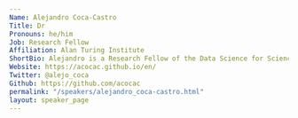 ```yaml
---
Name: Alejandro Coca-Castro
Title: Dr
Pronouns: he/him
Job: Research Fellow
Affiliation: Alan Turing Institute
ShortBio: Alejandro is a Research Fellow of the Data Science for Science and Humanities and Honorary Member of the Tools, Practices and Systems programmes at The Alan Turing Institute. He holds a PhD in Physical Geography with a MSc. in Environmental Monitoring, Modelling and Management at King’s College London. He has 11+ years of experience in applied artificial intelligence and data science for Earth Systems, Agricultural and Environmental sciences. He has contributed to a wide variety of international institutions in the public, research and industry sectors developing pipelines and tools to process and analyse data (spatial and non-spatial) for decision making. When he is not too busy doing geeky things, Alejandro enjoys reading sci-fi books, cycling and coffee tasting.
Website: https://acocac.github.io/en/
Twitter: @alejo_coca
Github: https://github.com/acocac
permalink: "/speakers/alejandro_coca-castro.html"
layout: speaker_page
---
```



